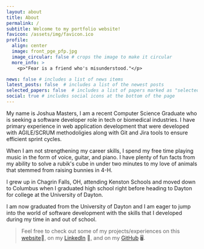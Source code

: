 ```yaml
---
layout: about
title: About
permalink: /
subtitle: Welcome to my portfolio website!
favicon: /assets/img/favicon.ico
profile:
  align: center
  image: front_pge_pfp.jpg
  image_circular: false # crops the image to make it circular
  more_info: >
    <p>"Fear is a friend who's misunderstood."</p>

news: false # includes a list of news items
latest_posts: false  # includes a list of the newest posts
selected_papers: false  # includes a list of papers marked as "selected={true}"
social: true # includes social icons at the bottom of the page
---
```


My name is Joshua Masters, I am a recent Computer Science Graduate who is seeking a software developer role in tech or biomedical industries. I have primary experience in web application development that were developed with AGILE/SCRUM methodoligies along with Git and Jira tools to ensure efficient sprint cycles.

When I am not strengthening my career skills, I spend my free time playing music in the form of voice, guitar, and piano. I have plenty of fun facts from my ability to solve a rubik's cube in under two minutes to my love of animals that stemmed from raising bunnies in 4-H. 

I grew up in Chagrin Falls, OH, attending Kenston Schools and moved down to Columbus when I graduated high school right before heading to Dayton for college at the University of Dayton. 

I am now graduated from the University of Dayton and I am eager to jump into the world of software development with the skills that I developed during my time in and out of school.

> Feel free to check out some of my projects/experiences on this [website](https://mastersj5.github.io/cv):iphone:, on my [LinkedIn](https://www.linkedin.com/in/joshua-masters-75609b238/) :page_facing_up:, and on my [GitHub](https://github.com/mastersj5) :desktop_computer:.


<!---
 Write your biography here. Tell the world about yourself. Link to your favorite [subreddit](http://reddit.com). You can put a picture in, too. The code is already in, just name your picture `prof_pic.jpg` and put it in the `img/` folder.

Put your address / P.O. box / other info right below your picture. You can also disable any these elements by editing `profile` property of the YAML header of your `_pages/about.md`. Edit `_bibliography/papers.bib` and Jekyll will render your [publications page](/al-folio/publications/) automatically.

Link to your social media connections, too. This theme is set up to use [Font Awesome icons](https://fontawesome.com/) and [Academicons](https://jpswalsh.github.io/academicons/), like the ones below. Add your Facebook, Twitter, LinkedIn, Google Scholar, or just disable all of them.
--->
